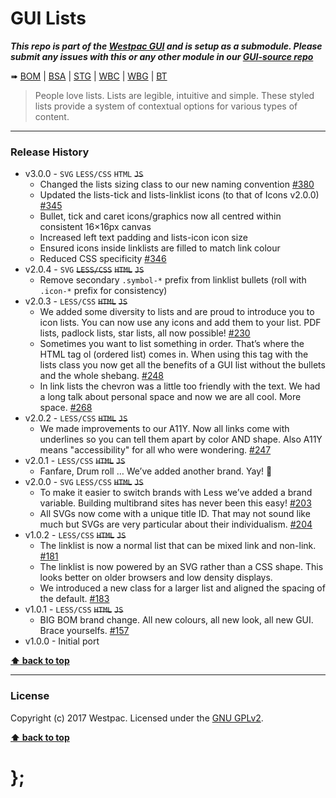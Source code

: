 GUI Lists
=========

***This repo is part of the [Westpac GUI](http://gel.westpacgroup.com.au/GUI/) and is setup as a submodule. Please submit any issues with this or any other
module in our [GUI-source repo](https://github.com/WestpacCXTeam/GUI-source/issues)***

➠
[BOM](http://westpaccxteam.github.io/GUI-lists/tests/BOM/) |
[BSA](http://westpaccxteam.github.io/GUI-lists/tests/BSA/) |
[STG](http://westpaccxteam.github.io/GUI-lists/tests/STG/) |
[WBC](http://westpaccxteam.github.io/GUI-lists/tests/WBC/) |
[WBG](http://westpaccxteam.github.io/GUI-lists/tests/WBG/) |
[BT](http://westpaccxteam.github.io/GUI-lists/tests/BT/)

> People love lists. Lists are legible, intuitive and simple. These styled lists provide a system of contextual options for various types of content.

----------------------------------------------------------------------------------------------------------------------------------------------------------------


### Release History

* v3.0.0 - `SVG` `LESS/CSS` `HTML` ~~`JS`~~
	* Changed the lists sizing class to our new naming convention
		[#380](https://github.com/WestpacCXTeam/GUI-source/issues/380)
	* Updated the lists-tick and lists-linklist icons (to that of Icons v2.0.0)
		[#345](https://github.com/WestpacCXTeam/GUI-source/issues/345)
	* Bullet, tick and caret icons/graphics now all centred within consistent 16&times;16px canvas
	* Increased left text padding and lists-icon icon size
	* Ensured icons inside linklists are filled to match link colour
	* Reduced CSS specificity
		[#346](https://github.com/WestpacCXTeam/GUI-source/issues/346)
* v2.0.4 - `SVG` ~~`LESS/CSS`~~ ~~`HTML`~~ ~~`JS`~~
	* Remove secondary `.symbol-*` prefix from linklist bullets (roll with `.icon-*` prefix for consistency)
* v2.0.3 - `LESS/CSS` ~~`HTML`~~ ~~`JS`~~
	* We added some diversity to lists and are proud to introduce you to icon lists. You can now use any icons and add them to your list. PDF lists, padlock
		lists, star lists, all now possible!
		[#230](https://github.com/WestpacCXTeam/GUI-source/issues/230)
	* Sometimes you want to list something in order. That’s where the HTML tag ol (ordered list) comes in. When using this tag with the lists class you now get
		all the benefits of a GUI list without the bullets and the whole shebang.
		[#248](https://github.com/WestpacCXTeam/GUI-source/issues/248)
	* In link lists the chevron was a little too friendly with the text. We had a long talk about personal space and now we are all cool. More space.
		[#268](https://github.com/WestpacCXTeam/GUI-source/issues/268)
* v2.0.2 - `LESS/CSS` ~~`HTML`~~ ~~`JS`~~
	* We made improvements to our A11Y. Now all links come with underlines so you can tell them apart by color AND shape. Also A11Y means "accessibility" for all
		who were wondering.
		[#247](https://github.com/WestpacCXTeam/GUI-source/issues/247)
* v2.0.1 - `LESS/CSS` ~~`HTML`~~ ~~`JS`~~
	* Fanfare, Drum roll … We’ve added another brand. Yay! :clap:
* v2.0.0 - `SVG` `LESS/CSS` ~~`HTML`~~ ~~`JS`~~
	* To make it easier to switch brands with Less we’ve added a brand variable. Building multibrand sites has never been this easy!
		[#203](https://github.com/WestpacCXTeam/GUI-source/issues/203)
	* All SVGs now come with a unique title ID. That may not sound like much but SVGs are very particular about their individualism.
		[#204](https://github.com/WestpacCXTeam/GUI-source/issues/204)
* v1.0.2 - `LESS/CSS` ~~`HTML`~~ ~~`JS`~~
	* The linklist is now a normal list that can be mixed link and non-link.
		[#181](https://github.com/WestpacCXTeam/GUI-source/issues/181)
	* The linklist is now powered by an SVG rather than a CSS shape. This looks better on older browsers and low density displays.
	* We introduced a new class for a larger list and aligned the spacing of the default.
		[#183](https://github.com/WestpacCXTeam/GUI-source/issues/183)
* v1.0.1 - `LESS/CSS` ~~`HTML`~~ ~~`JS`~~
	* BIG BOM brand change. All new colours, all new look, all new GUI. Brace yourselfs.
		[#157](https://github.com/WestpacCXTeam/GUI-source/issues/157)
* v1.0.0 - Initial port

**[⬆ back to top](#content)**


----------------------------------------------------------------------------------------------------------------------------------------------------------------


### License

Copyright (c) 2017 Westpac. Licensed under the [GNU GPLv2](https://raw.githubusercontent.com/WestpacCXTeam/GUI-lists/master/LICENSE).

**[⬆ back to top](#content)**

# };